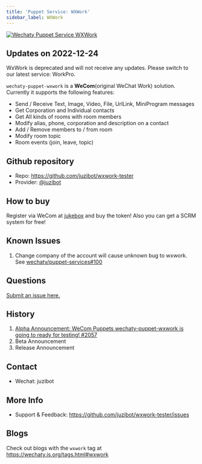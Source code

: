 ```yaml
---
title: 'Puppet Service: WXWork'
sidebar_label: WXWork
---
```


[![Wechaty Puppet Service WXWork](https://img.shields.io/badge/Service-WXWork-blue)](wxwork.md)

## Updates on 2022-12-24
WxWork is deprecated and will not receive any updates. Please switch to our latest service: WorkPro.

```wechaty-puppet-wxwork``` is a **WeCom**(original WeChat Work) solution. Currently it supports the following features:

- Send / Receive Text, Image, Video, File, UrlLink, MiniProgram messages
- Get Corporation and Individual contacts
- Get All kinds of rooms with room members
- Modify alias, phone, corporation and description on a contact
- Add / Remove members to / from room
- Modify room topic
- Room events (join, leave, topic)

## Github repository

- Repo: <https://github.com/juzibot/wxwork-tester>
- Provider: [@juzibot](https://github.com/juzibot)

## How to buy

Register via WeCom at [jukebox](https://qiwei.juzibot.com/user/login?isWechaty=true) and buy the token! Also you can get a SCRM system for free!

## Known Issues

1. Change company of the account will cause unknown bug to wxwork. See [wechaty/puppet-services#100](https://github.com/wechaty/puppet-services/issues/100#issuecomment-803709545)

## Questions

[Submit an issue here.](https://github.com/wechaty/puppet-services/issues/new?assignees=windmemory&labels=wxwork&template=wxwork.md&title=WXWork%3A+)

## History

1. [Alpha Announcement: WeCom Puppets wechaty-puppet-wxwork is going to ready for testing! #2057](https://github.com/wechaty/wechaty/issues/2057)
1. Beta Announcement
1. Release Announcement

## Contact

- Wechat: juzibot

## More Info

- Support & Feedback: <https://github.com/juzibot/wxwork-tester/issues>

## Blogs

Check out blogs with the `wxwork` tag at <https://wechaty.js.org/tags.html#wxwork>
